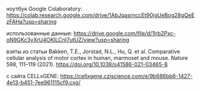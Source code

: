ноутбук Google Colaboratory: https://colab.research.google.com/drive/1AbJqasrnccEt90igUeBog28gQeEzFAHa?usp=sharing

использованные данные: https://drive.google.com/file/d/1lrb2Pxc-oN9GKc3yXrU4OKlLCnI7utUZ/view?usp=sharing

взяты из статьи Bakken, T.E., Jorstad, N.L., Hu, Q. et al. Comparative cellular analysis of motor cortex in human, marmoset and mouse. Nature 598, 111–119 (2021). https://doi.org/10.1038/s41586-021-03465-8

с сайта CELLxGENE: https://cellxgene.cziscience.com/e/9b686bb6-1427-4e13-b451-7ee961115cf9.cxg/
